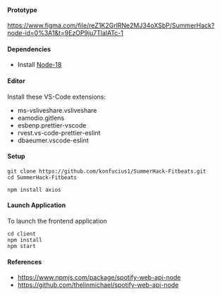 #### Prototype

https://www.figma.com/file/reZ1K2GrlRNe2MJ34oXSbP/SummerHack?node-id=0%3A1&t=9EzOP9ju7TlalATc-1

#### Dependencies

- Install [Node-18](https://nodejs.org/en/download/)

#### Editor

Install these VS-Code extensions:

- ms-vsliveshare.vsliveshare
- eamodio.gitlens
- esbenp.prettier-vscode
- rvest.vs-code-prettier-eslint
- dbaeumer.vscode-eslint

#### Setup

```
git clone https://github.com/konfucius1/SummerHack-Fitbeats.git
cd SummerHack-Fitbeats

npm install axios
```

#### Launch Application

To launch the frontend application

```
cd client
npm install
npm start
```

#### References

- https://www.npmjs.com/package/spotify-web-api-node
- https://github.com/thelinmichael/spotify-web-api-node
